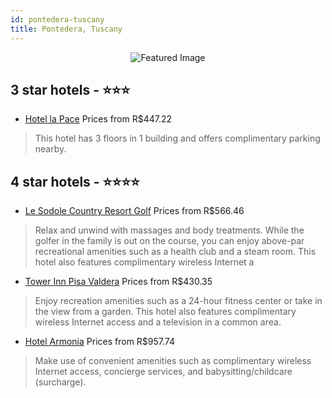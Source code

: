 ```yaml
---
id: pontedera-tuscany
title: Pontedera, Tuscany
---
```


<center><img src="https://i.travelapi.com/hotels/5000000/4610000/4608100/4608044/6df9db6d_z.jpg" alt="Featured Image" /></center>


##  3 star hotels - ⭐️⭐️⭐️

-    [Hotel la Pace](https://us.hurb.com/hotels/pontedera/hotel-la-pace-JNP-JP392764?cmp=18055) Prices from R$447.22
   > This hotel has 3 floors in 1 building and offers complimentary parking nearby.

##  4 star hotels - ⭐️⭐️⭐️⭐️

-    [Le Sodole Country Resort Golf](https://us.hurb.com/hotels/pontedera/le-sodole-country-resort-golf-JNP-JP350091?cmp=18055) Prices from R$566.46
   > Relax and unwind with massages and body treatments. While the golfer in the family is out on the course, you can enjoy above-par recreational amenities such as a health club and a steam room. This hotel also features complimentary wireless Internet a
-    [Tower Inn Pisa Valdera](https://us.hurb.com/hotels/pontedera/tower-inn-pisa-valdera-JNP-JP314318?cmp=18055) Prices from R$430.35
   > Enjoy recreation amenities such as a 24-hour fitness center or take in the view from a garden. This hotel also features complimentary wireless Internet access and a television in a common area.
-    [Hotel Armonia](https://us.hurb.com/hotels/pontedera/hotel-armonia-JNP-JP267784?cmp=18055) Prices from R$957.74
   > Make use of convenient amenities such as complimentary wireless Internet access, concierge services, and babysitting/childcare (surcharge).
